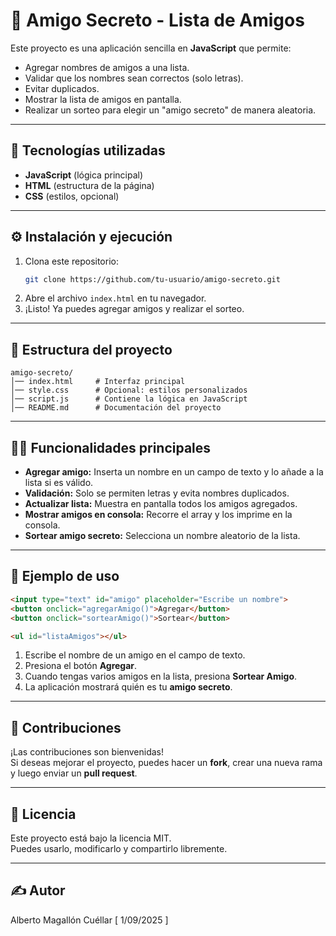 # 🎉 Amigo Secreto - Lista de Amigos

Este proyecto es una aplicación sencilla en **JavaScript** que permite:

- Agregar nombres de amigos a una lista.
- Validar que los nombres sean correctos (solo letras).
- Evitar duplicados.
- Mostrar la lista de amigos en pantalla.
- Realizar un sorteo para elegir un "amigo secreto" de manera aleatoria.

---

## 🚀 Tecnologías utilizadas
- **JavaScript** (lógica principal)
- **HTML** (estructura de la página)
- **CSS** (estilos, opcional)

---

## ⚙️ Instalación y ejecución
1. Clona este repositorio:
   ```bash
   git clone https://github.com/tu-usuario/amigo-secreto.git
   ```
2. Abre el archivo `index.html` en tu navegador.
3. ¡Listo! Ya puedes agregar amigos y realizar el sorteo.

---

## 📂 Estructura del proyecto
```
amigo-secreto/
│── index.html     # Interfaz principal
│── style.css      # Opcional: estilos personalizados
│── script.js      # Contiene la lógica en JavaScript
│── README.md      # Documentación del proyecto
```

---

## 🧑‍💻 Funcionalidades principales
- **Agregar amigo:** Inserta un nombre en un campo de texto y lo añade a la lista si es válido.
- **Validación:** Solo se permiten letras y evita nombres duplicados.
- **Actualizar lista:** Muestra en pantalla todos los amigos agregados.
- **Mostrar amigos en consola:** Recorre el array y los imprime en la consola.
- **Sortear amigo secreto:** Selecciona un nombre aleatorio de la lista.

---

## 📸 Ejemplo de uso
```html
<input type="text" id="amigo" placeholder="Escribe un nombre">
<button onclick="agregarAmigo()">Agregar</button>
<button onclick="sortearAmigo()">Sortear</button>

<ul id="listaAmigos"></ul>
```

1. Escribe el nombre de un amigo en el campo de texto.  
2. Presiona el botón **Agregar**.  
3. Cuando tengas varios amigos en la lista, presiona **Sortear Amigo**.  
4. La aplicación mostrará quién es tu **amigo secreto**.  

---

## 🤝 Contribuciones
¡Las contribuciones son bienvenidas!  
Si deseas mejorar el proyecto, puedes hacer un **fork**, crear una nueva rama y luego enviar un **pull request**.

---

## 📄 Licencia
Este proyecto está bajo la licencia MIT.  
Puedes usarlo, modificarlo y compartirlo libremente.  

---
## ✍ Autor
Alberto Magallón Cuéllar   [ 1/09/2025 ]
